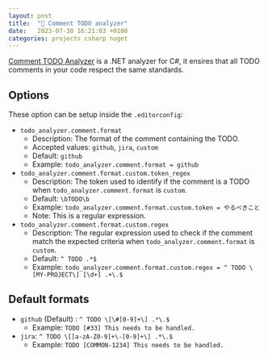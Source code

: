```yaml
---
layout: post
title:  "💭 Comment TODO analyzer"
date:   2023-07-30 16:21:03 +0100
categories: projects csharp nuget
---
```

[Comment TODO Analyzer](https://github.com/sanelli/Todo.Analyzer) is a .NET analyzer for C#, it ensires that all TODO comments in your code respect the same standards.

## Options
These option can be setup inside the `.editorconfig`:

- `todo_analyzer.comment.format`
  - Description: The format of the comment containing the TODO. 
  - Accepted values: `github`, `jira`, `custom`
  - Default: `github`
  - Example: `todo_analyzer.comment.format = github`
- `todo_analyzer.comment.format.custom.token_regex`
    - Description: The token used to identify if the comment is a TODO when `todo_analyzer.comment.format` is `custom`.
    - Default: `\bTODO\b`
    - Example: `todo_analyzer.comment.format.custom.token = やるべきこと`
    - Note: This is a regular expression.
- `todo_analyzer.comment.format.custom.regex`
    - Description: The regular expression used to check if the comment match the expected criteria when `todo_analyzer.comment.format` is `custom`.
    - Default: `^ TODO .*$`
    - Example: `todo_analyzer.comment.format.custom.regex = ^ TODO \[MY-PROJECT\] [\d+] .+\.$`

## Default formats
- `github` (Default) : `^ TODO \[\#[0-9]+\] .*\.$`
  - Example: `TODO [#33] This needs to be handled.` 
- `jira`: `^ TODO \[[a-zA-Z0-9]+\-[0-9]+\] .*\.$`
    - Example: `TODO [COMMON-1234] This needs to be handled.`